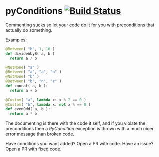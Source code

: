 pyConditions [![Build Status](https://travis-ci.org/streed/pyConditions.png?branch=master)](https://travis-ci.org/streed/pyConditions)
============

Commenting sucks so let your code do it for you with preconditions that actually do something.

Examples:

```python
@Between( "b", 1, 10 )
def divideAbyB( a, b )
  return a / b

@NotNone( "a" )
@Between( "a", "a", "n" )
@NotNone( "b" )
@Between( "b", "n", "z" )
def concat( a, b ):
  return a + b
  
@Custom( "a", lambda x: x % 2 == 0 )
@Custom( "b", lambda x: not x % == 0 )
def evenOdd( a, b ):
  return a * b
```

The documenting is there with the code it self, and if you violate the preconditions then a
_PyCondition_ exception is thrown with a much nicer error message than broken code.


Have conditions you want added? Open a PR with code.
Have an issue? Open a PR with fixed code.
